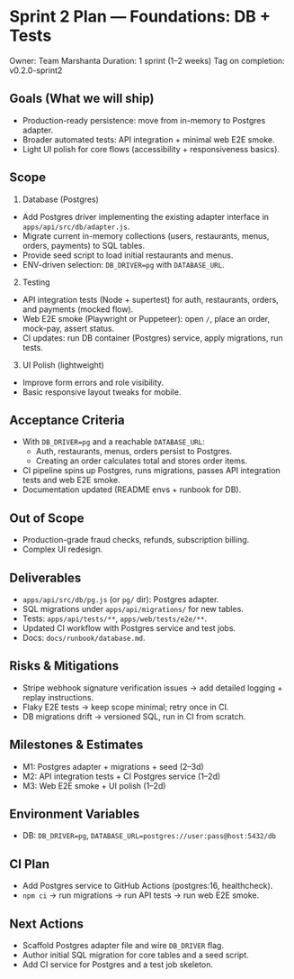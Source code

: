# Sprint 2 Plan — Foundations: DB + Tests

Owner: Team Marshanta
Duration: 1 sprint (1–2 weeks)
Tag on completion: v0.2.0-sprint2

## Goals (What we will ship)
- Production-ready persistence: move from in-memory to Postgres adapter.
- Broader automated tests: API integration + minimal web E2E smoke.
- Light UI polish for core flows (accessibility + responsiveness basics).

## Scope
1) Database (Postgres)
- Add Postgres driver implementing the existing adapter interface in `apps/api/src/db/adapter.js`.
- Migrate current in-memory collections (users, restaurants, menus, orders, payments) to SQL tables.
- Provide seed script to load initial restaurants and menus.
- ENV-driven selection: `DB_DRIVER=pg` with `DATABASE_URL`.

2) Testing
- API integration tests (Node + supertest) for auth, restaurants, orders, and payments (mocked flow).
- Web E2E smoke (Playwright or Puppeteer): open `/`, place an order, mock-pay, assert status.
- CI updates: run DB container (Postgres) service, apply migrations, run tests.

3) UI Polish (lightweight)
- Improve form errors and role visibility.
- Basic responsive layout tweaks for mobile.

## Acceptance Criteria
- With `DB_DRIVER=pg` and a reachable `DATABASE_URL`:
  - Auth, restaurants, menus, orders persist to Postgres.
  - Creating an order calculates total and stores order items.
- CI pipeline spins up Postgres, runs migrations, passes API integration tests and web E2E smoke.
- Documentation updated (README envs + runbook for DB).

## Out of Scope
- Production-grade fraud checks, refunds, subscription billing.
- Complex UI redesign.

## Deliverables
- `apps/api/src/db/pg.js` (or `pg/` dir): Postgres adapter.
- SQL migrations under `apps/api/migrations/` for new tables.
- Tests: `apps/api/tests/**`, `apps/web/tests/e2e/**`.
- Updated CI workflow with Postgres service and test jobs.
- Docs: `docs/runbook/database.md`.

## Risks & Mitigations
- Stripe webhook signature verification issues → add detailed logging + replay instructions.
- Flaky E2E tests → keep scope minimal; retry once in CI.
- DB migrations drift → versioned SQL, run in CI from scratch.

## Milestones & Estimates
- M1: Postgres adapter + migrations + seed (2–3d)
- M2: API integration tests + CI Postgres service (1–2d)
- M3: Web E2E smoke + UI polish (1–2d)

## Environment Variables
- DB: `DB_DRIVER=pg`, `DATABASE_URL=postgres://user:pass@host:5432/db`

## CI Plan
- Add Postgres service to GitHub Actions (postgres:16, healthcheck).
- `npm ci` → run migrations → run API tests → run web E2E smoke.

## Next Actions
- Scaffold Postgres adapter file and wire `DB_DRIVER` flag.
- Author initial SQL migration for core tables and a seed script.
- Add CI service for Postgres and a test job skeleton.
